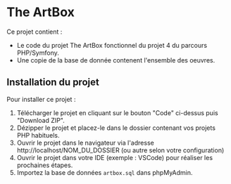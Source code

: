 # The ArtBox

Ce projet contient : 
* Le code du projet The ArtBox fonctionnel du projet 4 du parcours PHP/Symfony.
* Une copie de la base de donnée contenent l'ensemble des oeuvres.

## Installation du projet

Pour installer ce projet : 
1. Télécharger le projet en cliquant sur le bouton "Code" ci-dessus puis "Download ZIP".
2. Dézipper le projet et placez-le dans le dossier contenant vos projets PHP habituels.
3. Ouvrir le projet dans le navigateur via l'adresse http://localhost/NOM_DU_DOSSIER (ou autre selon votre configuration)
4. Ouvrir le projet dans votre IDE (exemple : VSCode) pour réaliser les prochaines étapes.
5. Importez la base de données `artbox.sql` dans phpMyAdmin.
